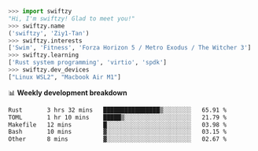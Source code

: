 ```python
>>> import swiftzy
"Hi, I'm swiftzy! Glad to meet you!"
>>> swiftzy.name
('swiftzy', 'Ziy1-Tan')
>>> swiftzy.interests
['Swim', 'Fitness', 'Forza Horizon 5 / Metro Exodus / The Witcher 3']
>>> swiftzy.learning
['Rust system programming', 'virtio', 'spdk']
>>> swiftzy.dev_devices
["Linux WSL2", "Macbook Air M1"]
```
📊 **Weekly development breakdown**
<!--START_SECTION:waka-->

```txt
Rust       3 hrs 32 mins   ████████████████▒░░░░░░░░   65.91 %
TOML       1 hr 10 mins    █████▒░░░░░░░░░░░░░░░░░░░   21.79 %
Makefile   12 mins         █░░░░░░░░░░░░░░░░░░░░░░░░   03.98 %
Bash       10 mins         ▓░░░░░░░░░░░░░░░░░░░░░░░░   03.15 %
Other      8 mins          ▓░░░░░░░░░░░░░░░░░░░░░░░░   02.67 %
```

<!--END_SECTION:waka-->
